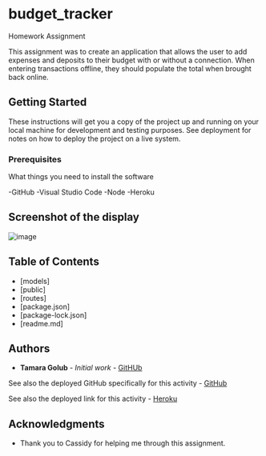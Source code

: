 # budget_tracker

Homework Assignment

This assignment was to create an application that allows the user to add expenses and deposits to their budget with or without a connection. When entering transactions offline, they should populate the total when brought back online. 

## Getting Started

These instructions will get you a copy of the project up and running on your local machine for development and testing purposes. See deployment for notes on how to deploy the project on a live system.

### Prerequisites

What things you need to install the software 

-GitHub
-Visual Studio Code
-Node
-Heroku

## Screenshot of the display

![image](https://user-images.githubusercontent.com/55814090/71369389-a43d3780-2578-11ea-8624-ac327f4275de.png)

## Table of Contents
* [models]
* [public]
* [routes]
* [package.json]
* [package-lock.json]
* [readme.md]

## Authors

* **Tamara Golub** - *Initial work* - [GitHUb](https://tamaragolub.github.io/)

See also the deployed GitHub specifically for this activity - [GitHub](https://tamaragolub.github.io/budget_tracker/)

See also the deployed link for this activity - [Heroku](https://aqueous-everglades-05037.herokuapp.com/)


## Acknowledgments

* Thank you to Cassidy for helping me through this assignment. 